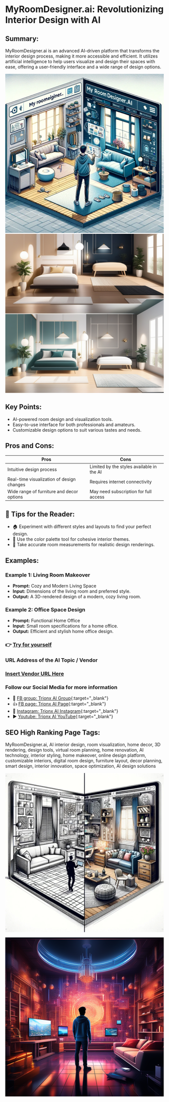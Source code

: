 
# MyRoomDesigner.ai: Revolutionizing Interior Design with AI

## Summary:
MyRoomDesigner.ai is an advanced AI-driven platform that transforms the interior design process, making it more accessible and efficient. It utilizes artificial intelligence to help users visualize and design their spaces with ease, offering a user-friendly interface and a wide range of design options.


![Alt text](myroomdeisgner.webp)    ![Alt text](roomdesign-1.webp)


## Key Points:
- AI-powered room design and visualization tools.
- Easy-to-use interface for both professionals and amateurs.
- Customizable design options to suit various tastes and needs.

## Pros and Cons:

| Pros                                  | Cons                                  |
|---------------------------------------|---------------------------------------|
| Intuitive design process              | Limited by the styles available in the AI |
| Real-time visualization of design changes | Requires internet connectivity         |
| Wide range of furniture and decor options | May need subscription for full access  |

## 🌟 Tips for the Reader:
- 🏠 Experiment with different styles and layouts to find your perfect design.
- 🎨 Use the color palette tool for cohesive interior themes.
- 📏 Take accurate room measurements for realistic design renderings.

## Examples:

### Example 1: Living Room Makeover
- **Prompt:** Cozy and Modern Living Space
- **Input:** Dimensions of the living room and preferred style.
- **Output:** A 3D-rendered design of a modern, cozy living room.

### Example 2: Office Space Design
- **Prompt:** Functional Home Office
- **Input:** Small room specifications for a home office.
- **Output:** Efficient and stylish home office design.

### 👉 [Try for yourself](<https://www.myroomdesigner.ai/>)

### URL Address of the AI Topic / Vendor
### [Insert Vendor URL Here](<https://www.myroomdesigner.ai/>)

### Follow our Social Media for more information
- 📘 [FB group: Trionx AI Group](https://www.facebook.com/groups/trionxai){:target="_blank"}
- 👍 [FB page: Trionx AI Page](https://www.facebook.com/ai.trionxai){:target="_blank"}
- 📸 [Instagram: Trionx AI Instagram](https://www.instagram.com/trionxai/){:target="_blank"}
- ▶️ [Youtube: Trionx AI YouTube](https://www.youtube.com/@robotdocs/){:target="_blank"}


## SEO High Ranking Page Tags:
MyRoomDesigner.ai, AI interior design, room visualization, home decor, 3D rendering, design tools, virtual room planning, home renovation, AI technology, interior styling, home makeover, online design platform, customizable interiors, digital room design, furniture layout, decor planning, smart design, interior innovation, space optimization, AI design solutions


![Alt text](myroomdesign.webp)


![Alt text](myroomdesign1.webp)

